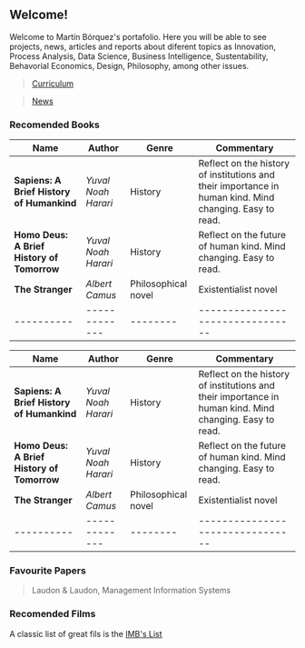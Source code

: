 ## Welcome!

Welcome to Martín Bórquez's portafolio. Here you will be able to see projects, news, articles and reports about diferent topics as Innovation, Process Analysis, Data Science, Business Intelligence, Sustentability, Behavorial Economics, Design, Philosophy, among other issues.


>[Curriculum](./curriculum.html)


>[News](./news.html)


### Recomended Books                                                                                                     
| Name  |   Author        |  Genre  | Commentary |  
|----------|-------------|--------|--------------------------------| 
| **Sapiens: A Brief History of Humankind**|  *Yuval Noah Harari* | History | Reflect on the history of institutions and their importance in human kind. Mind changing. Easy to read.| 
| **Homo Deus: A Brief History of Tomorrow**| *Yuval Noah Harari* | History | Reflect on the future of human kind. Mind changing. Easy to read.|
| **The Stranger**| *Albert Camus* | Philosophical novel| Existentialist novel|
|----------|-------------|--------|--------------------------------| 

| Name  |   Author        |  Genre  | Commentary |  
|----------|-------------|--------|--------------------------------| 
| **Sapiens: A Brief History of Humankind**|  *Yuval Noah Harari* | History | Reflect on the history of institutions and their importance in human kind. Mind changing. Easy to read.| 
| **Homo Deus: A Brief History of Tomorrow**| *Yuval Noah Harari* | History | Reflect on the future of human kind. Mind changing. Easy to read.|
| **The Stranger**| *Albert Camus* | Philosophical novel| Existentialist novel|
|----------|-------------|--------|--------------------------------| 

### Favourite Papers
>Laudon & Laudon, Management Information Systems

### Recomended Films
A classic list of great fils is the [IMB's List](https://www.imdb.com/chart/top/)
